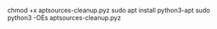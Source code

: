 chmod +x aptsources-cleanup.pyz
sudo apt install python3-apt
sudo python3 -OEs aptsources-cleanup.pyz
